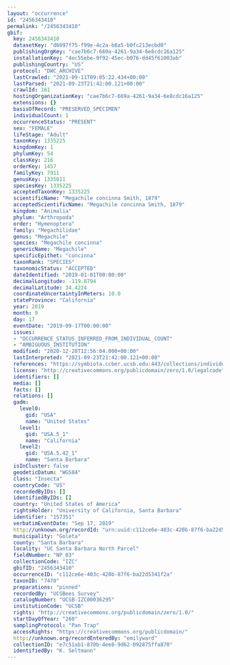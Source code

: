 ```yaml
---
layout: "occurrence"
id: "2456343410"
permalink: "/2456343410"
gbif:
  key: 2456343410
  datasetKey: "d6097f75-f99e-4c2a-b8a5-b0fc213ecbd0"
  publishingOrgKey: "cae7b6c7-669a-4261-9a34-6e8cdc16a125"
  installationKey: "4ec55ebe-9f92-45ec-b076-dd45f61003ab"
  publishingCountry: "US"
  protocol: "DWC_ARCHIVE"
  lastCrawled: "2021-09-11T09:05:22.434+00:00"
  lastParsed: "2021-09-23T21:42:00.121+00:00"
  crawlId: 161
  hostingOrganizationKey: "cae7b6c7-669a-4261-9a34-6e8cdc16a125"
  extensions: {}
  basisOfRecord: "PRESERVED_SPECIMEN"
  individualCount: 1
  occurrenceStatus: "PRESENT"
  sex: "FEMALE"
  lifeStage: "Adult"
  taxonKey: 1335225
  kingdomKey: 1
  phylumKey: 54
  classKey: 216
  orderKey: 1457
  familyKey: 7911
  genusKey: 1335011
  speciesKey: 1335225
  acceptedTaxonKey: 1335225
  scientificName: "Megachile concinna Smith, 1879"
  acceptedScientificName: "Megachile concinna Smith, 1879"
  kingdom: "Animalia"
  phylum: "Arthropoda"
  order: "Hymenoptera"
  family: "Megachilidae"
  genus: "Megachile"
  species: "Megachile concinna"
  genericName: "Megachile"
  specificEpithet: "concinna"
  taxonRank: "SPECIES"
  taxonomicStatus: "ACCEPTED"
  dateIdentified: "2019-01-01T00:00:00"
  decimalLongitude: -119.8794
  decimalLatitude: 34.4224
  coordinateUncertaintyInMeters: 10.0
  stateProvince: "California"
  year: 2019
  month: 9
  day: 17
  eventDate: "2019-09-17T00:00:00"
  issues:
  - "OCCURRENCE_STATUS_INFERRED_FROM_INDIVIDUAL_COUNT"
  - "AMBIGUOUS_INSTITUTION"
  modified: "2020-12-28T12:56:04.000+00:00"
  lastInterpreted: "2021-09-23T21:42:00.121+00:00"
  references: "https://symbiota.ccber.ucsb.edu:443/collections/individual/index.php?occid=157351"
  license: "http://creativecommons.org/publicdomain/zero/1.0/legalcode"
  identifiers: []
  media: []
  facts: []
  relations: []
  gadm:
    level0:
      gid: "USA"
      name: "United States"
    level1:
      gid: "USA.5_1"
      name: "California"
    level2:
      gid: "USA.5.42_1"
      name: "Santa Barbara"
  isInCluster: false
  geodeticDatum: "WGS84"
  class: "Insecta"
  countryCode: "US"
  recordedByIDs: []
  identifiedByIDs: []
  country: "United States of America"
  rightsHolder: "University of California, Santa Barbara"
  identifier: "157351"
  verbatimEventDate: "Sep 17, 2019"
  http://unknown.org/recordId: "urn:uuid:c112ce6e-403c-420b-87f6-ba22d5341f2a"
  municipality: "Goleta"
  county: "Santa Barbara"
  locality: "UC Santa Barbara North Parcel"
  fieldNumber: "NP_03"
  collectionCode: "IZC"
  gbifID: "2456343410"
  occurrenceID: "c112ce6e-403c-420b-87f6-ba22d5341f2a"
  taxonID: "7470"
  preparations: "pinned"
  recordedBy: "UCSBees Survey"
  catalogNumber: "UCSB-IZC00036295"
  institutionCode: "UCSB"
  rights: "http://creativecommons.org/publicdomain/zero/1.0/"
  startDayOfYear: "260"
  samplingProtocol: "Pan Trap"
  accessRights: "https://creativecommons.org/publicdomain/"
  http://unknown.org/recordEnteredBy: "emilyward"
  collectionID: "e7c51ab1-870b-4ee8-9d62-092875ffa870"
  identifiedBy: "K. Seltmann"
---
```

